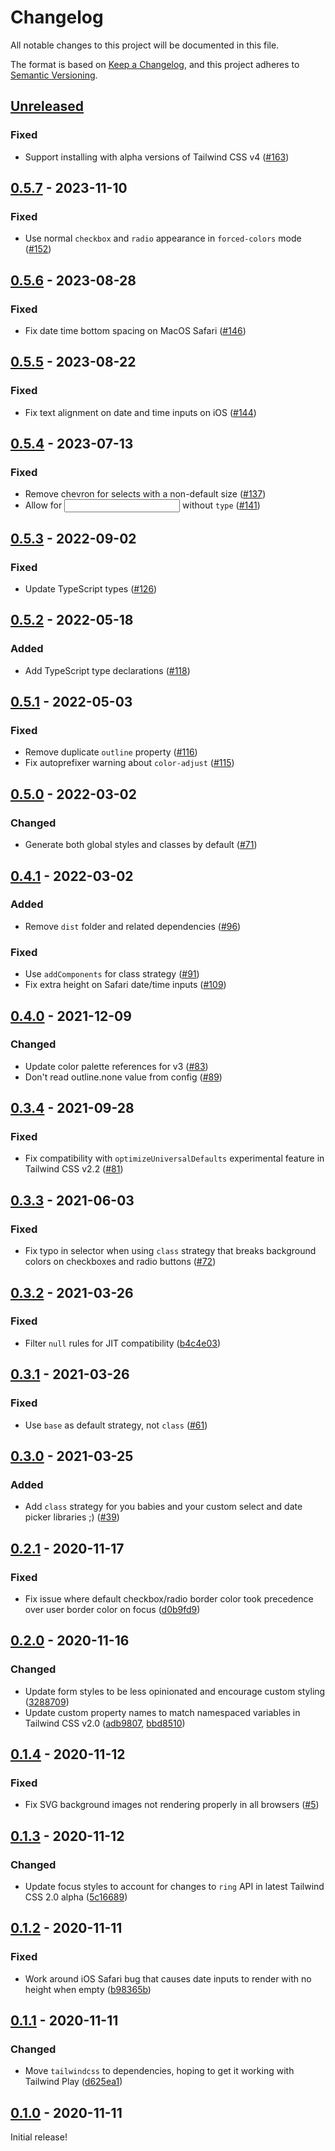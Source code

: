 # Changelog

All notable changes to this project will be documented in this file.

The format is based on [Keep a Changelog](https://keepachangelog.com/en/1.0.0/),
and this project adheres to [Semantic Versioning](https://semver.org/spec/v2.0.0.html).

## [Unreleased]

### Fixed

- Support installing with alpha versions of Tailwind CSS v4 ([#163](https://github.com/tailwindlabs/tailwindcss-forms/pull/163))

## [0.5.7] - 2023-11-10

### Fixed

- Use normal `checkbox` and `radio` appearance in `forced-colors` mode ([#152](https://github.com/tailwindlabs/tailwindcss-forms/pull/152))

## [0.5.6] - 2023-08-28

### Fixed

- Fix date time bottom spacing on MacOS Safari ([#146](https://github.com/tailwindlabs/tailwindcss-forms/pull/146))

## [0.5.5] - 2023-08-22

### Fixed

- Fix text alignment on date and time inputs on iOS ([#144](https://github.com/tailwindlabs/tailwindcss-forms/pull/144))

## [0.5.4] - 2023-07-13

### Fixed

- Remove chevron for selects with a non-default size ([#137](https://github.com/tailwindlabs/tailwindcss-forms/pull/137))
- Allow for <input> without `type` ([#141](https://github.com/tailwindlabs/tailwindcss-forms/pull/141))

## [0.5.3] - 2022-09-02

### Fixed

- Update TypeScript types ([#126](https://github.com/tailwindlabs/tailwindcss-forms/pull/126))

## [0.5.2] - 2022-05-18

### Added

- Add TypeScript type declarations ([#118](https://github.com/tailwindlabs/tailwindcss-forms/pull/118))

## [0.5.1] - 2022-05-03

### Fixed

- Remove duplicate `outline` property ([#116](https://github.com/tailwindlabs/tailwindcss-forms/pull/116))
- Fix autoprefixer warning about `color-adjust` ([#115](https://github.com/tailwindlabs/tailwindcss-forms/pull/115))

## [0.5.0] - 2022-03-02

### Changed

- Generate both global styles and classes by default ([#71](https://github.com/tailwindlabs/tailwindcss-forms/pull/71))

## [0.4.1] - 2022-03-02

### Added

- Remove `dist` folder and related dependencies ([#96](https://github.com/tailwindlabs/tailwindcss-forms/pull/96))

### Fixed

- Use `addComponents` for class strategy ([#91](https://github.com/tailwindlabs/tailwindcss-forms/pull/91))
- Fix extra height on Safari date/time inputs ([#109](https://github.com/tailwindlabs/tailwindcss-forms/pull/109))

## [0.4.0] - 2021-12-09

### Changed

- Update color palette references for v3 ([#83](https://github.com/tailwindlabs/tailwindcss-forms/pull/83))
- Don't read outline.none value from config ([#89](https://github.com/tailwindlabs/tailwindcss-forms/pull/89))

## [0.3.4] - 2021-09-28

### Fixed

- Fix compatibility with `optimizeUniversalDefaults` experimental feature in Tailwind CSS v2.2 ([#81](https://github.com/tailwindlabs/tailwindcss-forms/pull/81))

## [0.3.3] - 2021-06-03

### Fixed

- Fix typo in selector when using `class` strategy that breaks background colors on checkboxes and radio buttons ([#72](https://github.com/tailwindlabs/tailwindcss-forms/pull/72))

## [0.3.2] - 2021-03-26

### Fixed

- Filter `null` rules for JIT compatibility ([b4c4e03](https://github.com/tailwindlabs/tailwindcss-forms/commit/b4c4e039337c3a5599f5b6d9eabbcc8ab9e8c8d9))

## [0.3.1] - 2021-03-26

### Fixed

- Use `base` as default strategy, not `class` ([#61](https://github.com/tailwindlabs/tailwindcss-forms/pull/61))

## [0.3.0] - 2021-03-25

### Added

- Add `class` strategy for you babies and your custom select and date picker libraries ;) ([#39](https://github.com/tailwindlabs/tailwindcss-forms/pull/39))

## [0.2.1] - 2020-11-17

### Fixed

- Fix issue where default checkbox/radio border color took precedence over user border color on focus ([d0b9fd9](https://github.com/tailwindlabs/tailwindcss-forms/commit/d0b9fd9))

## [0.2.0] - 2020-11-16

### Changed

- Update form styles to be less opinionated and encourage custom styling ([3288709](https://github.com/tailwindlabs/tailwindcss-forms/commit/3288709b59f4101511ec19f30cb2dafe7738251e))
- Update custom property names to match namespaced variables in Tailwind CSS v2.0 ([adb9807](https://github.com/tailwindlabs/tailwindcss-forms/commit/adb98078fc830d0416cb5ea2c895e997d5f0a5ec), [bbd8510](https://github.com/tailwindlabs/tailwindcss-forms/commit/bbd85102ef4a402b3c39d997c025208a33694cc4))

## [0.1.4] - 2020-11-12

### Fixed

- Fix SVG background images not rendering properly in all browsers ([#5](https://github.com/tailwindlabs/tailwindcss-forms/pull/5))

## [0.1.3] - 2020-11-12

### Changed

- Update focus styles to account for changes to `ring` API in latest Tailwind CSS 2.0 alpha ([5c16689](https://github.com/tailwindlabs/tailwindcss-forms/commit/5c166896b06475832bd8364f9f3ef5c4baec585f))

## [0.1.2] - 2020-11-11

### Fixed

- Work around iOS Safari bug that causes date inputs to render with no height when empty ([b98365b](https://github.com/tailwindlabs/tailwindcss-forms/commit/b98365b903b586bfbe7a6ae745ba64b5d87e23e3))

## [0.1.1] - 2020-11-11

### Changed

- Move `tailwindcss` to dependencies, hoping to get it working with Tailwind Play ([d625ea1](https://github.com/tailwindlabs/tailwindcss-forms/commit/d625ea11bd111a4d8cde937e36f3d229ecdf7c6a))

## [0.1.0] - 2020-11-11

Initial release!

[unreleased]: https://github.com/tailwindlabs/tailwindcss-forms/compare/v0.5.7...HEAD
[0.5.7]: https://github.com/tailwindlabs/tailwindcss-forms/compare/v0.5.6...v0.5.7
[0.5.6]: https://github.com/tailwindlabs/tailwindcss-forms/compare/v0.5.5...v0.5.6
[0.5.5]: https://github.com/tailwindlabs/tailwindcss-forms/compare/v0.5.4...v0.5.5
[0.5.4]: https://github.com/tailwindlabs/tailwindcss-forms/compare/v0.5.3...v0.5.4
[0.5.3]: https://github.com/tailwindlabs/tailwindcss-forms/compare/v0.5.2...v0.5.3
[0.5.2]: https://github.com/tailwindlabs/tailwindcss-forms/compare/v0.5.1...v0.5.2
[0.5.1]: https://github.com/tailwindlabs/tailwindcss-forms/compare/v0.5.0...v0.5.1
[0.5.0]: https://github.com/tailwindlabs/tailwindcss-forms/compare/v0.4.1...v0.5.0
[0.4.1]: https://github.com/tailwindlabs/tailwindcss-forms/compare/v0.4.0...v0.4.1
[0.4.0]: https://github.com/tailwindlabs/tailwindcss-forms/compare/v0.3.3...v0.4.0
[0.3.4]: https://github.com/tailwindlabs/tailwindcss-forms/compare/v0.3.3...v0.3.4
[0.3.3]: https://github.com/tailwindlabs/tailwindcss-forms/compare/v0.3.2...v0.3.3
[0.3.2]: https://github.com/tailwindlabs/tailwindcss-forms/compare/v0.3.1...v0.3.2
[0.3.1]: https://github.com/tailwindlabs/tailwindcss-forms/compare/v0.3.0...v0.3.1
[0.3.0]: https://github.com/tailwindlabs/tailwindcss-forms/compare/v0.2.1...v0.3.0
[0.2.1]: https://github.com/tailwindlabs/tailwindcss-forms/compare/v0.2.0...v0.2.1
[0.2.0]: https://github.com/tailwindlabs/tailwindcss-forms/compare/v0.1.4...v0.2.0
[0.1.4]: https://github.com/tailwindlabs/tailwindcss-forms/compare/v0.1.3...v0.1.4
[0.1.3]: https://github.com/tailwindlabs/tailwindcss-forms/compare/v0.1.2...v0.1.3
[0.1.2]: https://github.com/tailwindlabs/tailwindcss-forms/compare/v0.1.1...v0.1.2
[0.1.1]: https://github.com/tailwindlabs/tailwindcss-forms/compare/v0.1.0...v0.1.1
[0.1.0]: https://github.com/tailwindlabs/tailwindcss-forms/releases/tag/v0.1.0
